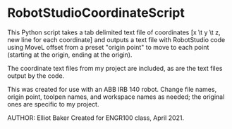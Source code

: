 # RobotStudioCoordinateScript
This Python script takes a tab delimited text file of coordinates [x \t y \t z, new line for each coordinate] and outputs a text file with RobotStudio code using MoveL offset from a preset "origin point" to move to each point (starting at the origin, ending at the origin).

The coordinate text files from my project are included, as are the text files output by the code.

This was created for use with an ABB IRB 140 robot. Change file names, origin point, toolpen names, and workspace names as needed; the original ones are specific to my project.

AUTHOR: Elliot Baker
Created for ENGR100 class, April 2021.
